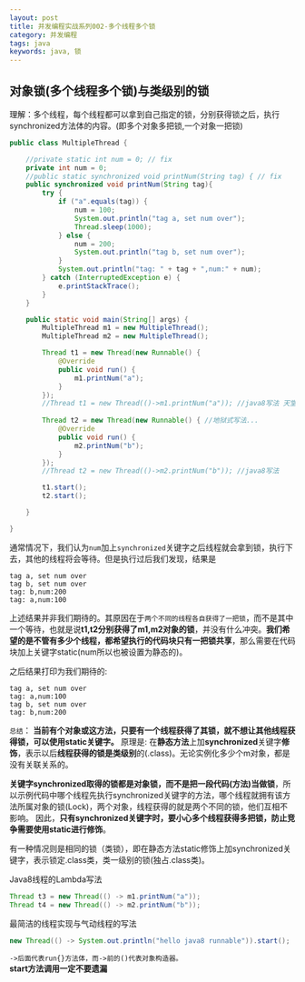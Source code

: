 ```yaml
---
layout: post
title: 并发编程实战系列002-多个线程多个锁
category: 并发编程
tags: java
keywords: java, 锁
---  
```


## 对象锁(多个线程多个锁)与类级别的锁

理解：多个线程，每个线程都可以拿到自己指定的锁，分别获得锁之后，执行synchronized方法体的内容。(即多个对象多把锁,一个对象一把锁)  

```java
public class MultipleThread {

    //private static int num = 0; // fix
    private int num = 0;
    //public static synchronized void printNum(String tag) { // fix
    public synchronized void printNum(String tag){
        try {
            if ("a".equals(tag)) {
                num = 100;
                System.out.println("tag a, set num over");
                Thread.sleep(1000);
            } else {
                num = 200;
                System.out.println("tag b, set num over");
            }
            System.out.println("tag: " + tag + ",num:" + num);
        } catch (InterruptedException e) {
            e.printStackTrace();
        }
    }

    public static void main(String[] args) {
        MultipleThread m1 = new MultipleThread();
        MultipleThread m2 = new MultipleThread();

        Thread t1 = new Thread(new Runnable() {
            @Override
            public void run() {
                m1.printNum("a");
            }
        });
        //Thread t1 = new Thread(()->m1.printNum("a")); //java8写法 天堂写法!!
        
        Thread t2 = new Thread(new Runnable() { //地狱式写法...
            @Override
            public void run() {
                m2.printNum("b");
            }
        });
        //Thread t2 = new Thread(()->m2.printNum("b")); //java8写法

        t1.start();
        t2.start();

    }

}
```

通常情况下，我们认为`num`加上`synchronized`关键字之后线程就会拿到锁，执行下去，其他的线程将会等待。但是执行过后我们发现，结果是

```
tag a, set num over
tag b, set num over
tag: b,num:200
tag: a,num:100
```

上述结果并非我们期待的。其原因在于`两个不同的线程各自获得了一把锁`，而不是其中一个等待，也就是说**t1,t2分别获得了m1,m2对象的锁**，并没有什么冲突。**我们希望的是不管有多少个线程，都希望执行的代码块只有一把锁共享**，那么需要在代码块加上关键字static(num所以也被设置为静态的)。  

之后结果打印为我们期待的:

```
tag a, set num over
tag: a,num:100
tag b, set num over
tag: b,num:200
```

`总结`： **当前有个对象或这方法，只要有一个线程获得了其锁，就不想让其他线程获得锁，可以使用static关键字。**
原理是: 在**静态方法**上加**synchronized**关键字**修饰**，表示以后**线程获得的锁是类级别**的(.class)。无论实例化多少个m对象，都是没有关联关系的。

**关键字synchronized取得的锁都是对象锁，而不是把一段代码(方法)当做锁**，所以示例代码中哪个线程先执行synchronized关键字的方法，哪个线程就拥有该方法所属对象的锁(Lock)，两个对象，线程获得的就是两个不同的锁，他们互相不影响。  因此，**只有synchronized关键字时，要小心多个线程获得多把锁，防止竞争需要使用static进行修饰**。

有一种情况则是相同的锁（类锁），即在静态方法static修饰上加synchronized关键字，表示锁定.class类，类一级别的锁(独占.class类)。

Java8线程的Lambda写法

```java
Thread t3 = new Thread(() -> m1.printNum("a"));
Thread t4 = new Thread(() -> m2.printNum("b"));
```

最简洁的线程实现与气动线程的写法

```java
new Thread(() -> System.out.println("hello java8 runnable")).start(); 
```
`->后面代表run{}方法体，而->前的()代表对象构造器。`  
**start方法调用一定不要遗漏**


